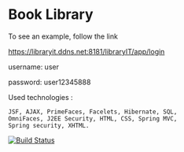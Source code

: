 # Book Library

To see an example, follow the link 

https://libraryit.ddns.net:8181/libraryIT/app/login

username: user

password: user12345888

Used technologies : 
    
    JSF, AJAX, PrimeFaces, Facelets, Hibernate, SQL, 
    OmniFaces, J2EE Security, HTML, CSS, Spring MVC,
    Spring security, XHTML.


[![Build Status](https://travis-ci.org/valentin1982/Library.svg?branch=master)](https://travis-ci.org/valentin1982/Library)
